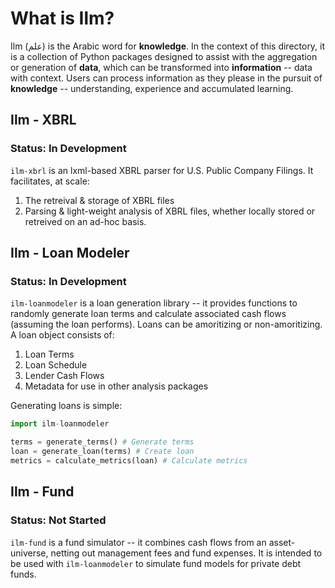 # What is Ilm?
Ilm (علم) is the Arabic word for **knowledge**. In the context of this directory, it is a collection of Python packages designed to assist with the aggregation or generation of **data**, which can be transformed into **information** -- data with context. Users can process information as they please in the pursuit of **knowledge** -- understanding, experience and accumulated learning.

## Ilm - XBRL
### Status: In Development
`ilm-xbrl` is an lxml-based XBRL parser for U.S. Public Company Filings. It facilitates, at scale:
  1. The retreival & storage of XBRL files
  2. Parsing & light-weight analysis of XBRL files, whether locally stored or retreived on an ad-hoc basis.

## Ilm - Loan Modeler
### Status: In Development
`ilm-loanmodeler` is a loan generation library -- it provides functions to randomly generate loan terms and calculate associated cash flows (assuming the loan performs). Loans can be amoritizing or non-amoritizing. A loan object consists of:
  1. Loan Terms
  2. Loan Schedule
  3. Lender Cash Flows
  4. Metadata for use in other analysis packages
  
  Generating loans is simple:
  ```python
  import ilm-loanmodeler
  
  terms = generate_terms() # Generate terms
  loan = generate_loan(terms) # Create loan
  metrics = calculate_metrics(loan) # Calculate metrics
  ```

## Ilm - Fund
### Status: Not Started
`ilm-fund` is a fund simulator -- it combines cash flows from an asset-universe, netting out management fees and fund expenses. It is intended to be used with `ilm-loanmodeler` to simulate fund models for private debt funds.
